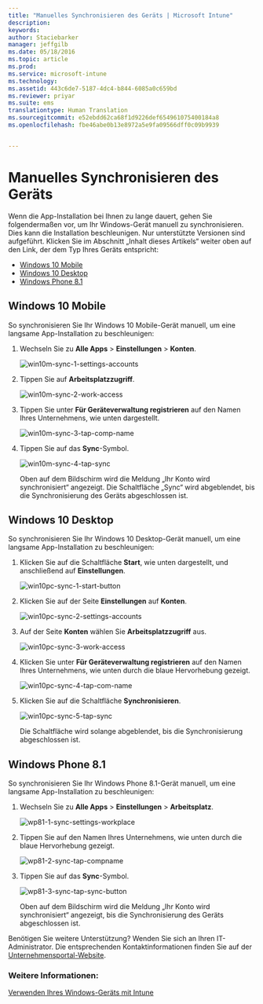 ```yaml
---
title: "Manuelles Synchronisieren des Geräts | Microsoft Intune"
description: 
keywords: 
author: Staciebarker
manager: jeffgilb
ms.date: 05/18/2016
ms.topic: article
ms.prod: 
ms.service: microsoft-intune
ms.technology: 
ms.assetid: 443c6de7-5187-4dc4-b844-6085a0c659bd
ms.reviewer: priyar
ms.suite: ems
translationtype: Human Translation
ms.sourcegitcommit: e52ebdd62ca68f1d9226def654961075400184a8
ms.openlocfilehash: fbe46abe0b13e8972a5e9fa09566dff0c09b9939


---
```



# Manuelles Synchronisieren des Geräts
Wenn die App-Installation bei Ihnen zu lange dauert, gehen Sie folgendermaßen vor, um Ihr Windows-Gerät manuell zu synchronisieren. Dies kann die Installation beschleunigen. Nur unterstützte Versionen sind aufgeführt. Klicken Sie im Abschnitt „Inhalt dieses Artikels“ weiter oben auf den Link, der dem Typ Ihres Geräts entspricht:

* [Windows 10 Mobile](#windows-10-mobile)
* [Windows 10 Desktop](#windows-10-desktop)
* [Windows Phone 8.1](#windows-phone-8-1)


## Windows 10 Mobile
So synchronisieren Sie Ihr Windows 10 Mobile-Gerät manuell, um eine langsame App-Installation zu beschleunigen:

1. Wechseln Sie zu **Alle Apps** > **Einstellungen** > **Konten**.

    ![win10m-sync-1-settings-accounts](./media/win10m-sync-1-settings-accounts.png)
    
2. Tippen Sie auf **Arbeitsplatzzugriff**.

    ![win10m-sync-2-work-access](./media/win10m-sync-2-work-access.png)
    
3. Tippen Sie unter **Für Geräteverwaltung registrieren** auf den Namen Ihres Unternehmens, wie unten dargestellt.

    ![win10m-sync-3-tap-comp-name](./media/win10m-sync-3-tap-comp-name.png)
    
4. Tippen Sie auf das **Sync**-Symbol.

    ![win10m-sync-4-tap-sync](./media/win10m-sync-4-tap-sync.png)
    
    Oben auf dem Bildschirm wird die Meldung „Ihr Konto wird synchronisiert“ angezeigt. Die Schaltfläche „Sync“ wird abgeblendet, bis die Synchronisierung des Geräts abgeschlossen ist.

## Windows 10 Desktop
So synchronisieren Sie Ihr Windows 10 Desktop-Gerät manuell, um eine langsame App-Installation zu beschleunigen:

1. Klicken Sie auf die Schaltfläche **Start**, wie unten dargestellt, und anschließend auf **Einstellungen**.

    ![win10pc-sync-1-start-button](./media/win10pc-sync-1-start-button.png)
    
2. Klicken Sie auf der Seite **Einstellungen** auf **Konten**.
 
    ![win10pc-sync-2-settings-accounts](./media/win10pc-sync-2-settings-accounts.png)
    
3. Auf der Seite **Konten** wählen Sie **Arbeitsplatzzugriff** aus.
    
    ![win10pc-sync-3-work-access](./media/win10pc-sync-3-work-access.png)
    
4. Klicken Sie unter **Für Geräteverwaltung registrieren** auf den Namen Ihres Unternehmens, wie unten durch die blaue Hervorhebung gezeigt.
    
    ![win10pc-sync-4-tap-com-name](./media/win10pc-sync-4-tap-com-name.png)
   
5. Klicken Sie auf die Schaltfläche **Synchronisieren**.
    
    ![win10pc-sync-5-tap-sync](./media/win10pc-sync-5-tap-sync.png)
   
   Die Schaltfläche wird solange abgeblendet, bis die Synchronisierung abgeschlossen ist.

## Windows Phone 8.1
So synchronisieren Sie Ihr Windows Phone 8.1-Gerät manuell, um eine langsame App-Installation zu beschleunigen:

1. Wechseln Sie zu **Alle Apps** > **Einstellungen** > **Arbeitsplatz**.

    ![wp81-1-sync-settings-workplace](./media/wp81-1-sync-settings-workplace.png)
    
2. Tippen Sie auf den Namen Ihres Unternehmens, wie unten durch die blaue Hervorhebung gezeigt.

    ![wp81-2-sync-tap-compname](./media/wp81-2-sync-tap-compname.png)
   
3. Tippen Sie auf das **Sync**-Symbol.

    ![wp81-3-sync-tap-sync-button](./media/wp81-3-sync-tap-sync-button.png)
    
   Oben auf dem Bildschirm wird die Meldung „Ihr Konto wird synchronisiert“ angezeigt, bis die Synchronisierung des Geräts abgeschlossen ist.

Benötigen Sie weitere Unterstützung? Wenden Sie sich an Ihren IT-Administrator. Die entsprechenden Kontaktinformationen finden Sie auf der [Unternehmensportal-Website](http://portal.manage.microsoft.com).

### Weitere Informationen:
[Verwenden Ihres Windows-Geräts mit Intune](using-your-windows-device-with-intune.md)



<!--HONumber=Jun16_HO4-->


